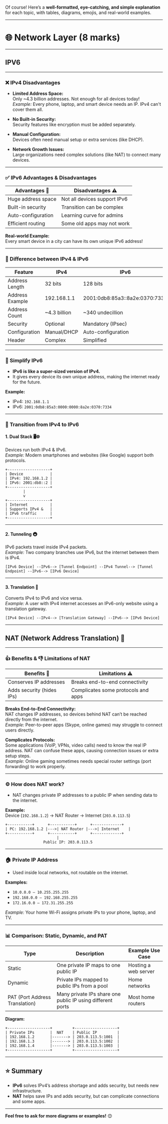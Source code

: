 Of course! Here’s a **well-formatted, eye-catching, and simple explanation** for each topic, with tables, diagrams, emojis, and real-world examples.

---

# 🌐 Network Layer (8 marks)

---

## **IPV6**

---

### ❌ IPv4 Disadvantages

- **Limited Address Space:**  
  Only ~4.3 billion addresses. Not enough for all devices today!  
  *Example:* Every phone, laptop, and smart device needs an IP. IPv4 can't cover them all.

- **No Built-in Security:**  
  Security features like encryption must be added separately.

- **Manual Configuration:**  
  Devices often need manual setup or extra services (like DHCP).

- **Network Growth Issues:**  
  Large organizations need complex solutions (like NAT) to connect many devices.

---

### ✅ IPv6 Advantages & Disadvantages

| Advantages 🌟         | Disadvantages ⚠️         |
|----------------------|-------------------------|
| Huge address space   | Not all devices support IPv6 |
| Built-in security    | Transition can be complex    |
| Auto-configuration   | Learning curve for admins    |
| Efficient routing    | Some old apps may not work   |

**Real-world Example:**  
Every smart device in a city can have its own unique IPv6 address!

---

### 🔄 Difference between IPv4 & IPv6

| Feature         | IPv4                | IPv6                          |
|-----------------|---------------------|-------------------------------|
| Address Length  | 32 bits             | 128 bits                      |
| Address Example | 192.168.1.1         | 2001:0db8:85a3::8a2e:0370:7334|
| Address Count   | ~4.3 billion        | ~340 undecillion              |
| Security        | Optional            | Mandatory (IPsec)             |
| Configuration   | Manual/DHCP         | Auto-configuration            |
| Header          | Complex             | Simplified                    |

---

### 🧩 Simplify IPv6

- **IPv6 is like a super-sized version of IPv4.**  
- It gives every device its own unique address, making the internet ready for the future.

**Example:**  
- IPv4: `192.168.1.1`  
- IPv6: `2001:0db8:85a3:0000:0000:8a2e:0370:7334`

---

### 🔄 Transition from IPv4 to IPv6

#### 1. **Dual Stack** 🖥️🌐  
Devices run both IPv4 & IPv6.  
*Example:* Modern smartphones and websites (like Google) support both protocols.

```
+-------------------+
| Device            |
| IPv4: 192.168.1.2 |
| IPv6: 2001:db8::2 |
+-------------------+
        |
        v
+-------------------+
| Internet          |
| Supports IPv4 &   |
| IPv6 traffic      |
+-------------------+
```

---

#### 2. **Tunneling** 🚇  
IPv6 packets travel inside IPv4 packets.  
*Example:* Two company branches use IPv6, but the internet between them is IPv4.

```
[IPv6 Device] --IPv6--> [Tunnel Endpoint] --IPv4 Tunnel--> [Tunnel Endpoint] --IPv6--> [IPv6 Device]
```

---

#### 3. **Translation** 🔄  
Converts IPv4 to IPv6 and vice versa.  
*Example:* A user with IPv4 internet accesses an IPv6-only website using a translation gateway.

```
[IPv4 Device] --IPv4--> [Translation Gateway] --IPv6--> [IPv6 Device]
```

---

## **NAT (Network Address Translation)** 🔄

---

### 👍 Benefits & 👎 Limitations of NAT

| Benefits 🌟                | Limitations ⚠️                                   |
|----------------------------|-------------------------------------------------|
| Conserves IP addresses     | Breaks end-to-end connectivity                  |
| Adds security (hides IPs)  | Complicates some protocols and apps             |

**Breaks End-to-End Connectivity:**  
NAT changes IP addresses, so devices behind NAT can’t be reached directly from the internet.  
*Example:* Peer-to-peer apps (Skype, online games) may struggle to connect users directly.

**Complicates Protocols:**  
Some applications (VoIP, VPNs, video calls) need to know the real IP address. NAT can confuse these apps, causing connection issues or extra setup steps.  
*Example:* Online gaming sometimes needs special router settings (port forwarding) to work properly.

---

### ⚙️ How does NAT work?

- NAT changes private IP addresses to a public IP when sending data to the internet.

**Example:**  
Device (`192.168.1.2`) → NAT Router → Internet (`203.0.113.5`)

```
+-----------+      +-----------+      +-------------+
| PC: 192.168.1.2 |--->| NAT Router |--->| Internet    |
+-----------+      +-----------+      +-------------+
                       |
                 Public IP: 203.0.113.5
```

---

### 🏠 Private IP Address

- Used inside local networks, not routable on the internet.

**Examples:**  
- `10.0.0.0 – 10.255.255.255`  
- `192.168.0.0 – 192.168.255.255`  
- `172.16.0.0 – 172.31.255.255`

*Example:* Your home Wi-Fi assigns private IPs to your phone, laptop, and TV.

---

### 📊 Comparison: Static, Dynamic, and PAT

| Type      | Description                          | Example Use Case           |
|-----------|--------------------------------------|----------------------------|
| Static    | One private IP maps to one public IP | Hosting a web server       |
| Dynamic   | Private IPs mapped to public IPs from a pool | Home networks         |
| PAT (Port Address Translation) | Many private IPs share one public IP using different ports | Most home routers |

**Diagram:**
```
+-------------------+         +-------------------+
| Private IPs       |  NAT    | Public IP         |
| 192.168.1.2       |-------> | 203.0.113.5:1001  |
| 192.168.1.3       |-------> | 203.0.113.5:1002  |
| 192.168.1.4       |-------> | 203.0.113.5:1003  |
+-------------------+         +-------------------+
```

---

## ⭐ **Summary**

- **IPv6** solves IPv4’s address shortage and adds security, but needs new infrastructure.
- **NAT** helps save IPs and adds security, but can complicate connections and some apps.

---

**Feel free to ask for more diagrams or examples!** 😊
